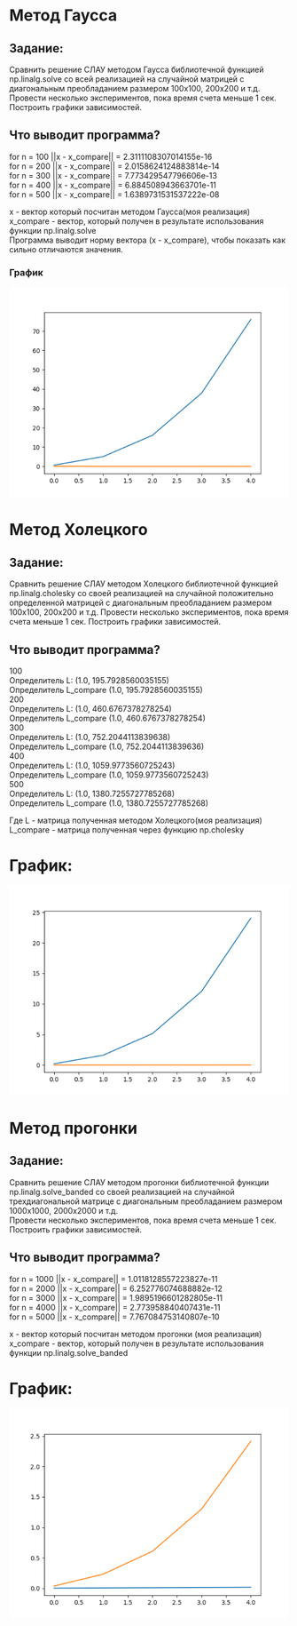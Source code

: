 # Метод Гаусса  
## Задание:  
Сравнить решение СЛАУ методом Гаусса библиотечной функцией np.linalg.solve со всей реализацией на случайной матрицей с диагональным преобладанием размером 100x100, 200x200 и т.д.
Провести несколько экспериментов, пока время счета меньше 1 сек. Построить графики зависимостей.  

## Что выводит программа?  
for n = 100 ||x - x_compare|| = 2.3111108307014155e-16  
for n = 200 ||x - x_compare|| = 2.0158624124883814e-14  
for n = 300 ||x - x_compare|| = 7.773429547796606e-13  
for n = 400 ||x - x_compare|| = 6.884508943663701e-11  
for n = 500 ||x - x_compare|| = 1.6389731531537222e-08  
  
  
x - вектор который посчитан методом Гаусса(моя реализация)  
x_compare - вектор, который получен в результате использования функции np.linalg.solve  
Программа выводит норму вектора (x - x_compare), чтобы показать как сильно отличаются значения.     
### График  
![alt text](foo.png "graph")​
# Метод Холецкого  
## Задание:  
Сравнить решение СЛАУ методом Холецкого библиотечной функцией np.linalg.cholesky со своей реализацией на случайной положительно определенной матрицей с диагональным преобладанием размером  100x100, 200x200  и т.д. Провести несколько экспериментов, пока время счета меньше 1 сек. Построить графики зависимостей.  
## Что выводит программа?
100  
Определитель L: (1.0, 195.7928560035155)   
Определитель L_compare (1.0, 195.7928560035155)  
200  
Определитель L: (1.0, 460.6767378278254)  
Определитель L_compare (1.0, 460.6767378278254)  
300  
Определитель L: (1.0, 752.2044113839638)  
Определитель L_compare (1.0, 752.2044113839636)  
400  
Определитель L: (1.0, 1059.9773560725243)  
Определитель L_compare (1.0, 1059.9773560725243)  
500  
Определитель L: (1.0, 1380.7255727785268)  
Определитель L_compare (1.0, 1380.7255727785268)  
   
Где L - матрица полученная методом Холецкого(моя реализация)  
L_compare - матрица полученная через функцию np.cholesky  
# График:
![alt text](foo1.png "graph")
# Метод прогонки  
## Задание:   
Сравнить решение СЛАУ методом прогонки библиотечной функции np.linalg.solve_banded со своей реализацией на  случайной трехдиагональной матрице с диагональным преобладанием размером 1000х1000, 2000х2000 и т.д.  
Провести несколько экспериментов, пока время счета меньше 1 сек. Построить графики зависимостей.  
## Что выводит программа?  
for n = 1000 ||x - x_compare|| =  1.0118128557223827e-11  
for n = 2000 ||x - x_compare|| =  6.252776074688882e-12  
for n = 3000 ||x - x_compare|| =  1.9895196601282805e-11  
for n = 4000 ||x - x_compare|| =  2.773958840407431e-11  
for n = 5000 ||x - x_compare|| =  7.767084753140807e-10  

x - вектор который посчитан методом прогонки (моя реализация)  
x_compare - вектор, который получен в результате использования функции np.linalg.solve_banded  
# График:  
![alt text](sweep.png "graph")
